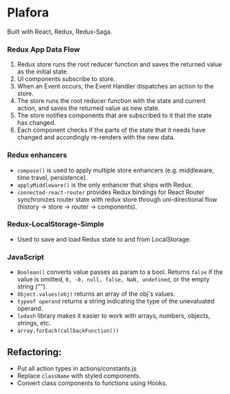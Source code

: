 # Plafora

Built with React, Redux, Redux-Saga.

### Redux App Data Flow
1. Redux store runs the root reducer function and saves the returned value as the initial state.
2. UI components subscribe to store.
3. When an Event occurs, the Event Handler dispatches an action to the store.
4. The store runs the root reducer function with the state and current action, and saves the returned value as new state.
5. The store notifies components that are subscribed to it that the state has changed.
6. Each component checks if the parts of the state that it needs have changed and accordingly re-renders with the new data.

### Redux enhancers
* `compose()` is used to apply multiple store enhancers (e.g. middleware, time 
    travel, persistence). 
* `applyMiddleware()` is the only enhancer that ships with Redux.
* `connected-react-router` provides Redux bindings for React Router synchronizes router state with redux store through uni-directional flow (history -> store -> router -> components).

### Redux-LocalStorage-Simple 
* Used to save and load Redux state to and from LocalStorage.

### JavaScript 
* `Boolean()` converts value passes as param to a bool. Returns `false` if the value is omitted, `0, -0, null, false, NaN, undefined`, or the empty string ("").
* `Object.values(obj)` returns an array of the obj's values.
* `typeof operand` returns a string indicating the type of the unevaluated operand.
* `lodash` library makes it easier to work with arrays, numbers, objects, strings, etc.
* `array.forEach(callbackFunction())`

## Refactoring:
- Put all action types in actions/constants.js
- Replace `className` with styled components.
- Convert class components to functions using Hooks.